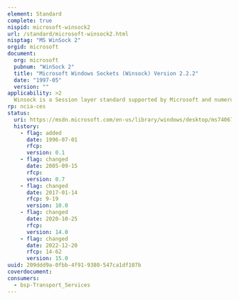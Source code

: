 ```yaml
---
element: Standard
complete: true
nispid: microsoft-winsock2
url: /standard/microsoft-winsock2.html
nisptag: "MS WinSock 2"
orgid: microsoft
document:
  org: microsoft
  pubnum: "WinSock 2"
  title: "Microsoft Windows Sockets (Winsock) Version 2.2.2"
  date: "1997-05"
  version: ""
applicability: >2
  Winsock is a Session layer standard supported by Microsoft and numerous independent software vendors (ISVs) which enables portability and interoperability between Microsoft Windows PCs over TCP/IP, OSI and other transports.
rp: ncia-ces
status:
  uri: https://msdn.microsoft.com/en-us/library/windows/desktop/ms740673%28v=vs.85%29.aspx
  history: 
    - flag: added
      date: 1996-07-01
      rfcp: 
      version: 0.1
    - flag: changed
      date: 2005-09-15
      rfcp: 
      version: 0.7
    - flag: changed
      date: 2017-01-14
      rfcp: 9-19
      version: 10.0
    - flag: changed
      date: 2020-10-25
      rfcp: 
      version: 14.0
    - flag: changed
      date: 2022-12-20
      rfcp: 14-62
      version: 15.0
uuid: 209ddd9a-0fbb-4f91-9380-547ca1df107b
coverdocument:
consumers:
  - bsp-Transport_Services
---
```

